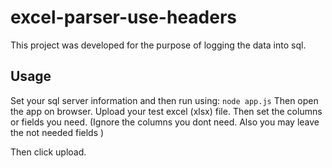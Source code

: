 ﻿# excel-parser-use-headers

This project was developed for the purpose of logging the data into sql.

## Usage
Set your sql server information and then run using:
```node app.js```
Then open the app on browser.
Upload your test excel (xlsx) file. Then set the columns or fields you need. (Ignore the columns you dont need. Also you may leave the not needed fields )

Then click upload.
